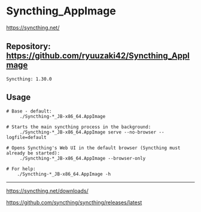 
# Syncthing_AppImage
https://syncthing.net/

## Repository: https://github.com/ryuuzaki42/Syncthing_AppImage
    Syncthing: 1.30.0

## Usage
```
# Base - default:
     ./Syncthing-*_JB-x86_64.AppImage

# Starts the main syncthing process in the background:
     ./Syncthing-*_JB-x86_64.AppImage serve --no-browser --logfile=default

# Opens Syncthing's Web UI in the default browser (Syncthing must already be started):
     ./Syncthing-*_JB-x86_64.AppImage --browser-only

# For help:
    ./Syncthing-*_JB-x86_64.AppImage -h
```

---
https://syncthing.net/downloads/

https://github.com/syncthing/syncthing/releases/latest
